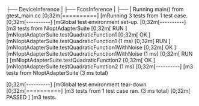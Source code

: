 ├── DeviceInference
|   ├── FcosInference
|       ├── 
|
Running main() from gtest_main.cc
[0;32m[==========] [mRunning 3 tests from 1 test case.
[0;32m[----------] [mGlobal test environment set-up.
[0;32m[----------] [m3 tests from NloptAdapterSuite
[0;32m[ RUN      ] [mNloptAdapterSuite.testQuadraticFunction1
[0;32m[       OK ] [mNloptAdapterSuite.testQuadraticFunction1 (1 ms)
[0;32m[ RUN      ] [mNloptAdapterSuite.testQuadraticFunction1WithNoise
[0;32m[       OK ]     [mNloptAdapterSuite.testQuadraticFunction1WithNoise (1 ms)
[0;32m[ RUN      ] [mNloptAdapterSuite.testQuadraticFunction2
[0;32m[       OK ] [mNloptAdapterSuite.testQuadraticFunction2 (1 ms)
[0;32m[----------] [m3 tests from NloptAdapterSuite (3 ms total)

[0;32m[----------] [mGlobal test environment tear-down
[0;32m[==========] [m3 tests from 1 test case ran. (3 ms total)
[0;32m[  PASSED  ] [m3 tests.